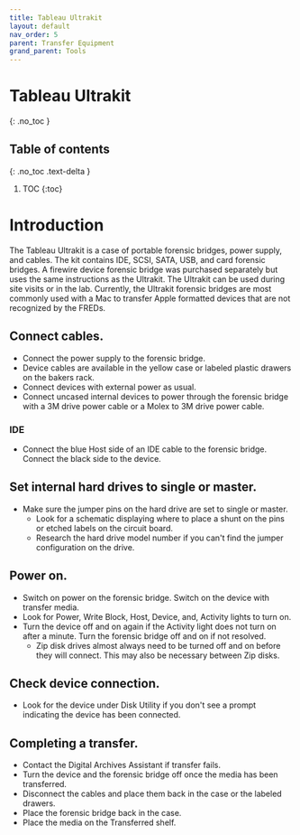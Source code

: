 ```yaml
---
title: Tableau Ultrakit
layout: default
nav_order: 5
parent: Transfer Equipment
grand_parent: Tools
---
```


# Tableau Ultrakit
{: .no_toc }

## Table of contents
{: .no_toc .text-delta }

1. TOC
{:toc}

# Introduction  
The Tableau Ultrakit is a case of portable forensic bridges, power supply, and cables. The kit contains IDE, SCSI, SATA, USB, and card forensic bridges. A firewire device forensic bridge was purchased separately but uses the same instructions as the Ultrakit. The Ultrakit can be used during site visits or in the lab. Currently, the Ultrakit forensic bridges are most commonly used with a Mac to transfer Apple formatted devices that are not recognized by the FREDs.    

## Connect cables.  
* Connect the power supply to the forensic bridge.
* Device cables are available in the yellow case or labeled plastic drawers on the bakers rack. 
* Connect devices with external power as usual.  
* Connect uncased internal devices to power through the forensic bridge with a 3M drive power cable or a Molex to 3M drive power cable.  

### IDE
* Connect the blue Host side of an IDE cable to the forensic bridge. Connect the black side to the device.  

## Set internal hard drives to single or master.  
* Make sure the jumper pins on the hard drive are set to single or master.  
    * Look for a schematic displaying where to place a shunt on the pins or etched labels on the circuit board.  
    * Research the hard drive model number if you can't find the jumper configuration on the drive.  

## Power on.  
* Switch on power on the forensic bridge. Switch on the device with transfer media.  
* Look for Power, Write Block, Host, Device, and, Activity lights to turn on.  
* Turn the device off and on again if the Activity light does not turn on after a minute. Turn the forensic bridge off and on if not resolved.  
    * Zip disk drives almost always need to be turned off and on before they will connect. This may also be necessary between Zip disks.  

## Check device connection.
* Look for the device under Disk Utility if you don't see a prompt indicating the device has been connected.   

## Completing a transfer.
* Contact the Digital Archives Assistant if transfer fails.   
* Turn the device and the forensic bridge off once the media has been transferred.  
* Disconnect the cables and place them back in the case or the labeled drawers.  
* Place the forensic bridge back in the case.  
* Place the media on the Transferred shelf.      